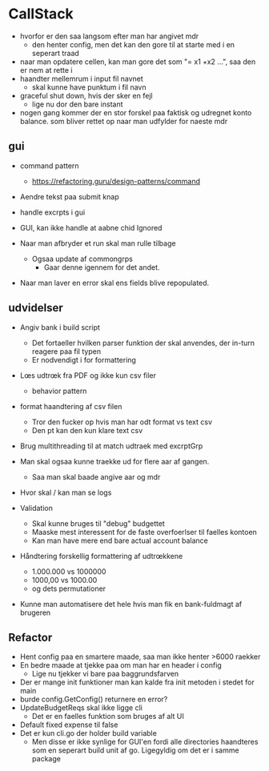 # CallStack

- hvorfor er den saa langsom efter man har angivet mdr
    - den henter config, men det kan den gore til at starte med i en seperart traad
- naar man opdatere cellen, kan man gore det som "= x1 +x2 ...", saa den er nem at rette i
- haandter mellemrum i input fil navnet
    - skal kunne have punktum i fil navn
- graceful shut down, hvis der sker en fejl
    - lige nu dor den bare instant
- nogen gang kommer der en stor forskel paa faktisk og udregnet konto balance. som bliver rettet op naar man udfylder for naeste mdr

## gui 

- command pattern
    - https://refactoring.guru/design-patterns/command

- Aendre tekst paa submit knap

- handle excrpts i gui
- GUI, kan ikke handle at aabne chid Ignored
- Naar man afbryder et run skal man rulle tilbage
    - Ogsaa update af commongrps
        - Gaar denne igennem for det andet.
- Naar man laver en error skal ens fields blive repopulated.


## udvidelser

- Angiv bank i build script
    - Det fortaeller hvilken parser funktion der skal anvendes, der in-turn reagere paa fil typen
    - Er nodvendigt i for formattering

- Lœs udtrœk fra PDF og ikke kun csv filer
    - behavior pattern

- format haandtering af csv filen
    - Tror den fucker op hvis man har odt format vs text csv
    - Den pt kan den kun klare text csv

- Brug multithreading til at match udtraek med excrptGrp

- Man skal ogsaa kunne traekke ud for flere aar af gangen.
    - Saa man skal baade angive aar og mdr

- Hvor skal / kan man se logs

- Validation
    - Skal kunne bruges til "debug" budgettet
    - Maaske mest interessent for de faste overfoerlser til faelles kontoen
    - Kan man have mere end bare actual account balance

- Håndtering forskellig formattering af udtrœkkene
  - 1.000.000 vs 1000000
  - 1000,00 vs 1000.00
  - og dets permutationer

- Kunne man automatisere det hele hvis man fik en bank-fuldmagt af brugeren

## Refactor


- Hent config paa en smartere maade, saa man ikke henter >6000 raekker
- En bedre maade at tjekke paa om man har en header i config
    - Lige nu tjekker vi bare paa baggrundsfarven
- Der er mange init funktioner man kan kalde fra init metoden i stedet for main
- burde config.GetConfig() returnere en error?
- UpdateBudgetReqs skal ikke ligge cli
    - Det er en faelles funktion som bruges af alt UI
- Default fixed expense til false
- Det er kun cli.go der holder build variable
    - Men disse er ikke synlige for GUI'en fordi alle directories haandteres som en seperart build unit af go. Ligegyldig om det er i samme package
